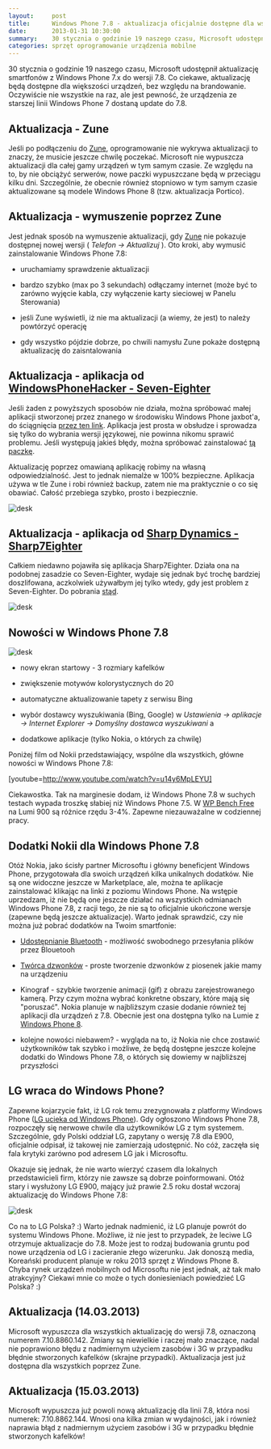 ```yaml
---
layout:     post
title:      Windows Phone 7.8 - aktualizacja oficjalnie dostępne dla wszystkich urządzeń
date:       2013-01-31 10:30:00
summary:    30 stycznia o godzinie 19 naszego czasu, Microsoft udostępnił aktualizację smartfonów z Windows Phone 7.x do wersji 7.8. Co ciekawe, aktualizację będą dostępne dla większości urządzeń, bez względu na brandowanie. Oczywiście nie wszystkie na raz, ale jest pewność, że urządzenia ze starszej linii Windows Phone 7 dostaną update do 7.8. Aktualizacja - ZuneJeśli po podłączeniu do Zune, oprogramowanie n...
categories: sprzęt oprogramowanie urządzenia mobilne
---
```




30 stycznia o godzinie 19 naszego czasu, Microsoft udostępnił aktualizację smartfonów z Windows Phone 7.x do wersji 7.8. Co ciekawe, aktualizację będą dostępne dla większości urządzeń, bez względu na brandowanie. Oczywiście nie wszystkie na raz, ale jest pewność, że urządzenia ze starszej linii Windows Phone 7 dostaną update do 7.8. 


## Aktualizacja - Zune

Jeśli po podłączeniu do [Zune](http://www.windowsphone.com/pl-PL/how-to/wp7/zune-software), oprogramowanie nie wykrywa aktualizacji to znaczy, że musicie jeszcze chwilę poczekać. Microsoft nie wypuszcza aktualizacji dla całej gamy urządzeń w tym samym czasie. Ze względu na to, by nie obciążyć serwerów, nowe paczki wypuszczane będą w przeciągu kilku dni. Szczególnie, że obecnie również stopniowo w tym samym czasie aktualizowane są modele Windows Phone 8 (tzw. aktualizacja Portico). 


## Aktualizacja - wymuszenie poprzez Zune

Jest jednak sposób na wymuszenie aktualizacji, gdy [Zune](http://www.windowsphone.com/pl-PL/how-to/wp7/zune-software) nie pokazuje dostępnej nowej wersji ( *Telefon -> Aktualizuj* ). Oto kroki, aby wymusić zainstalowanie Windows Phone 7.8:


  * uruchamiamy sprawdzenie aktualizacji


  * bardzo szybko (max po 3 sekundach) odłączamy internet (może być to zarówno wyjęcie kabla, czy wyłączenie karty sieciowej w Panelu Sterowania)


  * jeśli Zune wyświetli, iż nie ma aktualizacji (a wiemy, że jest) to należy powtórzyć operację 


  * gdy  wszystko pójdzie dobrze, po chwili namysłu Zune pokaże dostępną aktualizację do zaisntalowania




## Aktualizacja - aplikacja od [ WindowsPhoneHacker - Seven-Eighter](http://windowsphonehacker.com/articles/want_windows_phone_7.8_now_try_this_easy_tool-01-31-13)

Jeśli żaden z powyższych sposobów nie działa, można spróbować małej aplikacji stworzonej przez znanego w środowisku Windows Phone jaxbot'a, do ściągnięcia [przez ten link](http://windowsphonehacker.com/articles/want_windows_phone_7.8_now_try_this_easy_tool-01-31-13). Aplikacja jest prosta w obsłudze i sprowadza się tylko do wybrania wersji językowej, nie powinna nikomu sprawić problemu. Jeśli występują jakieś błędy, można spróbować zainstalować [tą paczkę](http://forum.xda-developers.com/attachment.php?s=eb9b7343e9f9d068e82e74b61c1ab9eb&attachmentid=751891&d=1318801790).

Aktualizację poprzez omawianą aplikację robimy na własną odpowiedzialność. Jest to jednak niemalże w 100% bezpieczne. Aplikacja używa w tle Zune i robi również backup, zatem nie ma praktycznie o co się obawiać. Całość przebiega szybko, prosto i bezpiecznie. 


![desk](https://raw.githubusercontent.com/djfoxer/djfoxer.github.io/master/_img/2013-1-31-_105_/g_-_608x405_-_-_38946x20130201075040_0.png)



## Aktualizacja - aplikacja od [Sharp Dynamics - Sharp7Eighter](http://dev.sharpdnm.com/sharp7eighter/)


Całkiem niedawno pojawiła się aplikacja Sharp7Eighter. Działa ona na podobnej zasadzie co Seven-Eighter, wydaje się jednak być trochę bardziej doszlifowana, aczkolwiek używałbym jej tylko wtedy, gdy jest problem z Seven-Eighter. Do pobrania [stąd](http://dev.sharpdnm.com/sharp7eighter/).


![desk](https://raw.githubusercontent.com/djfoxer/djfoxer.github.io/master/_img/2013-1-31-_105_/g_-_608x405_-_-_38946x20130523152127_0.png)



## Nowości w Windows Phone 7.8




![desk](https://raw.githubusercontent.com/djfoxer/djfoxer.github.io/master/_img/2013-1-31-_105_/g_-_608x405_-_-_38946x20130131094153_0.png)




  * nowy ekran startowy - 3 rozmiary kafelków


  * zwiększenie motywów kolorystycznych do 20


  * automatyczne aktualizowanie tapety z serwisu Bing


  * wybór dostawcy wyszukiwania (Bing, Google) w  *Ustawienia -> aplikacje -> Internet Explorer -> Domyślny dostawca wyszukiwani* a


  * dodatkowe aplikacje (tylko Nokia, o których za chwilę)



Poniżej film od Nokii przedstawiający, wspólne dla wszystkich, główne nowości w Windows Phone 7.8:



[youtube=http://www.youtube.com/watch?v=u14y6MpLEYU]

Ciekawostka. Tak na marginesie dodam, iż Windows Phone 7.8 w suchych  testach wypada troszkę słabiej niż Windows Phone 7.5. W [WP Bench Free](http://www.windowsphone.com/pl-pl/store/app/wp-bench-free/962a9521-952c-41e0-8763-25af86bc8937) na Lumi 900 są różnice rzędu 3-4%. Zapewne niezauważalne w codziennej pracy.


## Dodatki Nokii dla Windows Phone 7.8


Otóż Nokia, jako ścisły partner Microsoftu i główny beneficjent Windows Phone, przygotowała dla swoich urządzeń kilka unikalnych dodatków. Nie są one widoczne jeszcze w Marketplace, ale, można te aplikacje zainstalować klikając na linki z poziomu Windows Phone. Na wstępie uprzedzam, iż nie będą one jeszcze działać na wszystkich odmianach Windows Phone 7.8, z racji tego, że nie są to oficjalnie ukończone wersje (zapewne będą jeszcze aktualizacje). Warto jednak sprawdzić, czy nie można już pobrać dodatków na Twoim smartfonie:


  * [Udostępnianie Bluetooth](http://www.windowsphone.com/pl-pl/store/app/udost%C4%99pnianie-bluetooth/51f49c63-5966-4752-bb12-430455f911a8) - możliwość swobodnego przesyłania plików przez Blouetooh


  * [Twórca dzwonków](http://www.windowsphone.com/pl-pl/store/app/tw%C3%B3rca-dzwonk%C3%B3w/dae4700e-6eeb-43b1-b48d-aee18b46fddc) - proste tworzenie dzwonków z piosenek jakie mamy na urządzeniu


  * Kinograf - szybkie tworzenie animacji (gif) z obrazu zarejestrowanego kamerą. Przy czym można wybrać konkretne obszary, które mają się "poruszać".  Nokia planuje w najbliższym czasie dodanie również tej aplikacji dla urządzeń z 7.8. Obecnie jest ona dostępna tylko na Lumie z [Windows Phone 8](http://www.windowsphone.com/pl-pl/store/app/kinograf/594477c0-e991-4ed4-8be4-466055670e69).


  * kolejne nowości niebawem? - wygląda na to, iż Nokia nie chce zostawić użytkowników tak szybko i możliwe, że będą dostępne jeszcze kolejne dodatki do Windows Phone 7.8, o których się dowiemy w najbliższej przyszłości




## LG wraca do Windows Phone?


Zapewne kojarzycie fakt, iż LG rok temu zrezygnowała z platformy Windows Phone ([LG ucieka od Windows Phone](http://www.dobreprogramy.pl/djfoxer/LG-ucieka-od-Windows-Phone,31948.html)). Gdy ogłoszono Windows Phone 7.8, rozpoczęły się nerwowe chwile dla użytkowników LG z tym systemem. Szczególnie, gdy Polski oddział LG, zapytany o wersję 7.8 dla E900, oficjalnie odpisał, iż takowej nie zamierzają udostępnić. No cóż, zaczęła się fala krytyki zarówno pod adresem LG jak i Microsoftu. 

Okazuje się jednak, że nie warto wierzyć czasem dla lokalnych przedstawicieli firm, którzy nie zawsze są dobrze poinformowani. Otóż stary i wysłużony LG E900, mający już prawie 2.5 roku dostał wczoraj aktualizację do Windows Phone 7.8:
 

![desk](https://raw.githubusercontent.com/djfoxer/djfoxer.github.io/master/_img/2013-1-31-_105_/g_-_608x405_-_-_38946x20130131084446_0.png)


Co na to LG Polska? :)  Warto jednak nadmienić, iż LG planuje powrót do systemu Windows Phone. Możliwe, iż nie jest to przypadek, że leciwe LG otrzymuje aktualizacje do 7.8. Może jest to rodzaj budowania gruntu  pod nowe urządzenia od LG i zacieranie złego wizerunku. Jak donoszą media, Koreański producent planuje w roku 2013 sprzęt z Windows Phone 8. Chyba rynek urządzeń mobilnych od Microsoftu nie jest jednak, aż tak mało atrakcyjny? Ciekawi mnie co może o tych doniesieniach powiedzieć LG Polska? :)


## Aktualizacja (14.03.2013)
 
Microsoft wypuszcza dla wszystkich aktualizację do wersji 7.8, oznaczoną numerem 7.10.8860.142. Zmiany są niewielkie i raczej mało znaczące, nadal nie poprawiono błędu z nadmiernym użyciem zasobów i 3G w przypadku błędnie stworzonych kafelków (skrajne przypadki). Aktualizacja jest już dostępna dla wszystkich poprzez Zune.


## Aktualizacja (15.03.2013)

Microsoft wypuszcza już powoli nową aktualizację dla linii 7.8, która nosi numerek: 7.10.8862.144. Wnosi ona kilka zmian w wydajności, jak i również naprawia błąd z nadmiernym użyciem zasobów i 3G w przypadku błędnie stworzonych kafelków!
